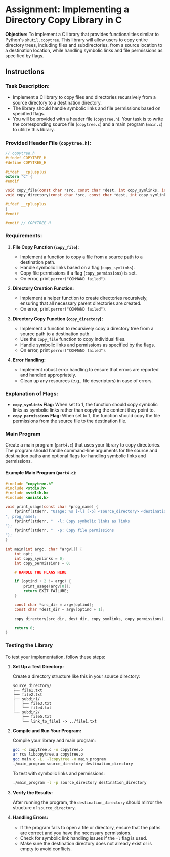 # Assignment: Implementing a Directory Copy Library in C

**Objective:**
To implement a C library that provides functionalities similar to Python's `shutil.copytree`. This library will allow users to copy entire directory trees, including files and subdirectories, from a source location to a destination location, while handling symbolic links and file permissions as specified by flags.

## Instructions

### Task Description:

- Implement a C library to copy files and directories recursively from a source directory to a destination directory.
- The library should handle symbolic links and file permissions based on specified flags.
- You will be provided with a header file (`copytree.h`). Your task is to write the corresponding source file (`copytree.c`) and a main program (`main.c`) to utilize this library.

### Provided Header File (`copytree.h`):

```c
// copytree.h
#ifndef COPYTREE_H
#define COPYTREE_H

#ifdef __cplusplus
extern "C" {
#endif

void copy_file(const char *src, const char *dest, int copy_symlinks, int copy_permissions);
void copy_directory(const char *src, const char *dest, int copy_symlinks, int copy_permissions);

#ifdef __cplusplus
}
#endif

#endif // COPYTREE_H
```

### Requirements:

1. **File Copy Function (`copy_file`):**
   - Implement a function to copy a file from a source path to a destination path.
   - Handle symbolic links based on a flag (`copy_symlinks`).
   - Copy file permissions if a flag (`copy_permissions`) is set.
   - On error, print `perror("COMMAND failed")`.

2. **Directory Creation Function:**
   - Implement a helper function to create directories recursively, ensuring that all necessary parent directories are created.
   - On error, print `perror("COMMAND failed")`.

3. **Directory Copy Function (`copy_directory`):**
   - Implement a function to recursively copy a directory tree from a source path to a destination path.
   - Use the `copy_file` function to copy individual files.
   - Handle symbolic links and permissions as specified by the flags.
   - On error, print `perror("COMMAND failed")`.

4. **Error Handling:**
   - Implement robust error handling to ensure that errors are reported and handled appropriately.
   - Clean up any resources (e.g., file descriptors) in case of errors.

### Explanation of Flags:

- **`copy_symlinks` Flag:** When set to 1, the function should copy symbolic links as symbolic links rather than copying the content they point to.
- **`copy_permissions` Flag:** When set to 1, the function should copy the file permissions from the source file to the destination file.

### Main Program

Create a main program (`part4.c`) that uses your library to copy directories. The program should handle command-line arguments for the source and destination paths and optional flags for handling symbolic links and permissions.

#### Example Main Program (`part4.c`):

```c
#include "copytree.h"
#include <stdio.h>
#include <stdlib.h>
#include <unistd.h>

void print_usage(const char *prog_name) {
    fprintf(stderr, "Usage: %s [-l] [-p] <source_directory> <destination_directory>
", prog_name);
    fprintf(stderr, "  -l: Copy symbolic links as links
");
    fprintf(stderr, "  -p: Copy file permissions
");
}

int main(int argc, char *argv[]) {
    int opt;
    int copy_symlinks = 0;
    int copy_permissions = 0;

    # HANDLE THE FLAGS HERE

    if (optind + 2 != argc) {
        print_usage(argv[0]);
        return EXIT_FAILURE;
    }

    const char *src_dir = argv[optind];
    const char *dest_dir = argv[optind + 1];

    copy_directory(src_dir, dest_dir, copy_symlinks, copy_permissions);

    return 0;
}
```

### Testing the Library

To test your implementation, follow these steps:

1. **Set Up a Test Directory:**

   Create a directory structure like this in your source directory:

   ```
   source_directory/
   ├── file1.txt
   ├── file2.txt
   ├── subdir1/
   │   ├── file3.txt
   │   └── file4.txt
   └── subdir2/
       ├── file5.txt
       └── link_to_file1 -> ../file1.txt
   ```

2. **Compile and Run Your Program:**

   Compile your library and main program:

   ```sh
   gcc -c copytree.c -o copytree.o
   ar rcs libcopytree.a copytree.o
   gcc main.c -L. -lcopytree -o main_program
   ./main_program source_directory destination_directory
   ```

   To test with symbolic links and permissions:

   ```sh
   ./main_program -l -p source_directory destination_directory
   ```

3. **Verify the Results:**

   After running the program, the `destination_directory` should mirror the structure of `source_directory`.

4. **Handling Errors:**

   - If the program fails to open a file or directory, ensure that the paths are correct and you have the necessary permissions.
   - Check for symbolic link handling issues if the `-l` flag is used.
   - Make sure the destination directory does not already exist or is empty to avoid conflicts.